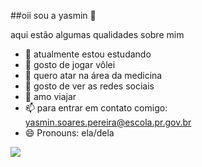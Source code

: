 ##oii sou a yasmin 👋



aqui estão algumas qualidades sobre mim

- 🔭 atualmente estou estudando
- 🌱 gosto de jogar vôlei
- 👯 quero atar na área da medicina
- 🤔 gosto de ver as redes sociais
- 💬 amo viajar
- 📫 para entrar em contato comigo: yasmin.soares.pereira@escola.pr.gov.br
- 😄 Pronouns: ela/dela


![](https://media2.giphy.com/media/v1.Y2lkPTc5MGI3NjExbm9rcXdxZ3dvYWJ2YTQxNDY5bGllZmx6c3Zoczg4OTJ5MTRqMnF6eiZlcD12MV9pbnRlcm5hbF9naWZfYnlfaWQmY3Q9Zw/Ft4B2jykesyHzGAxJf/giphy.webp)

